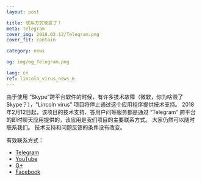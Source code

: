 ```yaml
---
layout: post

title: 联系方式改变了！
meta: Telegram
cover_img: 2018.02.12/Telegram.png
cover_fit: contain

category: news

og: img/og_Telegram.png

lang: cn
ref: lincoln_virus_news_6
---
```


由于使用 “Skype”跨平台软件的时候，有许多技术故障（微软，你为啥毁了Skype？），“Lincoln virus” 项目将停止通过这个应用程序提供技术支持。 
2018年2月12日起，该项目的技术支持、答用户问等服务都是通过 “Telegram”  跨平台的即时聊天应用提供的，该应用是我们项目的主要联系方式。
大家仍然可以随时联系我们。
技术支持和问题反馈的条件没有改变。

有效联系方式：
- <a href="https://t.me/chutkoy" target="_blank">Telegram</a>
- <a href="https://www.youtube.com/channel/UCiAxh-kQbW00em5SX1I5n6Q" target="_blank">YouTube</a>
- <a href="https://plus.google.com/+%D0%95%D0%B2%D0%B3%D0%B5%D0%BD%D0%B8%D0%B9%D0%A0%D1%83%D1%81%D1%81%D0%BA%D0%B8%D0%B9%D0%A7%D1%83%D1%82%D0%BA%D0%BE%D0%B989" target="_blank">G+</a>
- <a href="https://www.facebook.com/lincolnvirus" target="_blank">Facebook</a>
